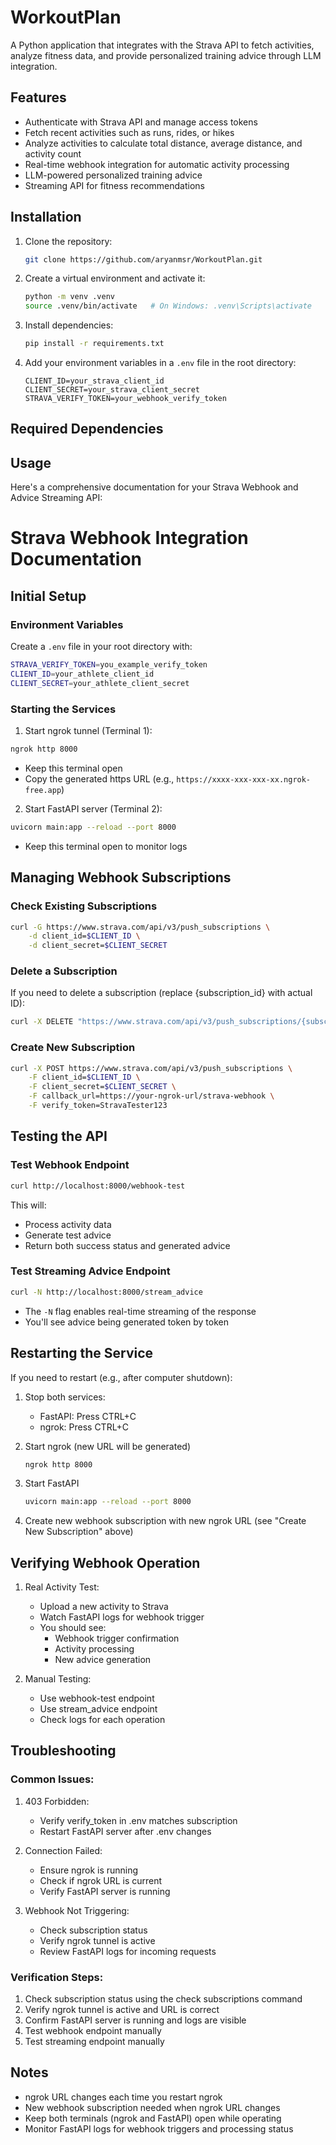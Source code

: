 # WorkoutPlan

A Python application that integrates with the Strava API to fetch activities, analyze fitness data, and provide personalized training advice through LLM integration.

## Features
- Authenticate with Strava API and manage access tokens
- Fetch recent activities such as runs, rides, or hikes
- Analyze activities to calculate total distance, average distance, and activity count
- Real-time webhook integration for automatic activity processing
- LLM-powered personalized training advice
- Streaming API for fitness recommendations

## Installation

1. Clone the repository:
    ```bash
    git clone https://github.com/aryanmsr/WorkoutPlan.git 
    ```

2. Create a virtual environment and activate it:
    ```bash
    python -m venv .venv
    source .venv/bin/activate   # On Windows: .venv\Scripts\activate
    ```

3. Install dependencies:
    ```bash
    pip install -r requirements.txt
    ```

4. Add your environment variables in a `.env` file in the root directory:
    ```
    CLIENT_ID=your_strava_client_id
    CLIENT_SECRET=your_strava_client_secret
    STRAVA_VERIFY_TOKEN=your_webhook_verify_token
    ```

## Required Dependencies

## Usage

Here's a comprehensive documentation for your Strava Webhook and Advice Streaming API:

# Strava Webhook Integration Documentation

## Initial Setup

### Environment Variables
Create a `.env` file in your root directory with:
```bash
STRAVA_VERIFY_TOKEN=you_example_verify_token
CLIENT_ID=your_athlete_client_id
CLIENT_SECRET=your_athlete_client_secret
```

### Starting the Services

1. Start ngrok tunnel (Terminal 1):
```bash
ngrok http 8000
```
- Keep this terminal open
- Copy the generated https URL (e.g., `https://xxxx-xxx-xxx-xx.ngrok-free.app`)

2. Start FastAPI server (Terminal 2):
```bash
uvicorn main:app --reload --port 8000
```
- Keep this terminal open to monitor logs

## Managing Webhook Subscriptions

### Check Existing Subscriptions
```bash
curl -G https://www.strava.com/api/v3/push_subscriptions \
    -d client_id=$CLIENT_ID \
    -d client_secret=$CLIENT_SECRET
```

### Delete a Subscription
If you need to delete a subscription (replace {subscription_id} with actual ID):
```bash
curl -X DELETE "https://www.strava.com/api/v3/push_subscriptions/{subscription_id}?client_id=$CLIENT_ID&client_secret=$CLIENT_SECRET"
```

### Create New Subscription
```bash
curl -X POST https://www.strava.com/api/v3/push_subscriptions \
    -F client_id=$CLIENT_ID \
    -F client_secret=$CLIENT_SECRET \
    -F callback_url=https://your-ngrok-url/strava-webhook \
    -F verify_token=StravaTester123
```

## Testing the API

### Test Webhook Endpoint
```bash
curl http://localhost:8000/webhook-test
```
This will:
- Process activity data
- Generate test advice
- Return both success status and generated advice

### Test Streaming Advice Endpoint
```bash
curl -N http://localhost:8000/stream_advice
```
- The `-N` flag enables real-time streaming of the response
- You'll see advice being generated token by token

## Restarting the Service

If you need to restart (e.g., after computer shutdown):

1. Stop both services:
   - FastAPI: Press CTRL+C
   - ngrok: Press CTRL+C

2. Start ngrok (new URL will be generated)
   ```bash
   ngrok http 8000
   ```

3. Start FastAPI
   ```bash
   uvicorn main:app --reload --port 8000
   ```

4. Create new webhook subscription with new ngrok URL (see "Create New Subscription" above)

## Verifying Webhook Operation

1. Real Activity Test:
   - Upload a new activity to Strava
   - Watch FastAPI logs for webhook trigger
   - You should see:
     - Webhook trigger confirmation
     - Activity processing
     - New advice generation

2. Manual Testing:
   - Use webhook-test endpoint
   - Use stream_advice endpoint
   - Check logs for each operation

## Troubleshooting

### Common Issues:
1. 403 Forbidden:
   - Verify verify_token in .env matches subscription
   - Restart FastAPI server after .env changes

2. Connection Failed:
   - Ensure ngrok is running
   - Check if ngrok URL is current
   - Verify FastAPI server is running

3. Webhook Not Triggering:
   - Check subscription status
   - Verify ngrok tunnel is active
   - Review FastAPI logs for incoming requests

### Verification Steps:
1. Check subscription status using the check subscriptions command
2. Verify ngrok tunnel is active and URL is correct
3. Confirm FastAPI server is running and logs are visible
4. Test webhook endpoint manually
5. Test streaming endpoint manually

## Notes
- ngrok URL changes each time you restart ngrok
- New webhook subscription needed when ngrok URL changes
- Keep both terminals (ngrok and FastAPI) open while operating
- Monitor FastAPI logs for webhook triggers and processing status


